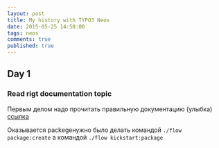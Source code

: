 ```yaml
---
layout: post
title: My history with TYPO3 Neos
date: 2015-05-25 14:50:00
tags: neos
comments: true
published: true
---
```


## Day 1

### Read rigt documentation topic

Первым делом надо прочитать правильную документацию (улыбка)
[ссылка](http://docs.typo3.org/flow/TYPO3FlowDocumentation/TheDefinitiveGuide/PartII/Kickstart.html)

Оказывается packegeнужно было делать командой `./flow package:create` а командой `./flow kickstart:package`